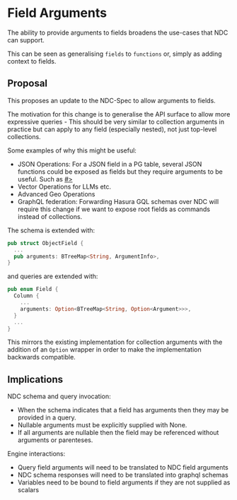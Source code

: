 # Field Arguments

The ability to provide arguments to fields broadens the use-cases that NDC can support.

This can be seen as generalising `fields` to `functions` or, simply as adding context to fields.

## Proposal

This proposes an update to the NDC-Spec to allow arguments to fields.

The motivation for this change is to generalise the API surface to allow more expressive queries - This should be very similar to collection arguments in practice but can apply to any field (especially nested), not just top-level collections.

Some examples of why this might be useful:

* JSON Operations: For a JSON field in a PG table, several JSON functions could be exposed as fields but they require arguments to be useful. Such as [#>](https://www.postgresql.org/docs/9.3/functions-json.html)
* Vector Operations for LLMs etc.
* Advanced Geo Operations
* GraphQL federation: Forwarding Hasura GQL schemas over NDC will require this change if we want to expose root fields as commands instead of collections.

The schema is extended with:

```rust
pub struct ObjectField {
  ...
  pub arguments: BTreeMap<String, ArgumentInfo>,
}
```

and queries are extended with:

```rust
pub enum Field {
  Column {
    ...
    arguments: Option<BTreeMap<String, Option<Argument>>>,
  }
  ...
}
```

This mirrors the existing implementation for collection arguments with the
addition of an `Option` wrapper in order to make the implementation backwards
compatible.

## Implications

NDC schema and query invocation:

* When the schema indicates that a field has arguments then they may be provided in a query.
* Nullable arguments must be explicitly supplied with None.
* If all arguments are nullable then the field may be referenced without arguments or parenteses.

Engine interactions:

* Query field arguments will need to be translated to NDC field arguments
* NDC schema responses will need to be translated into graphql schemas
* Variables need to be bound to field arguments if they are not supplied as scalars
